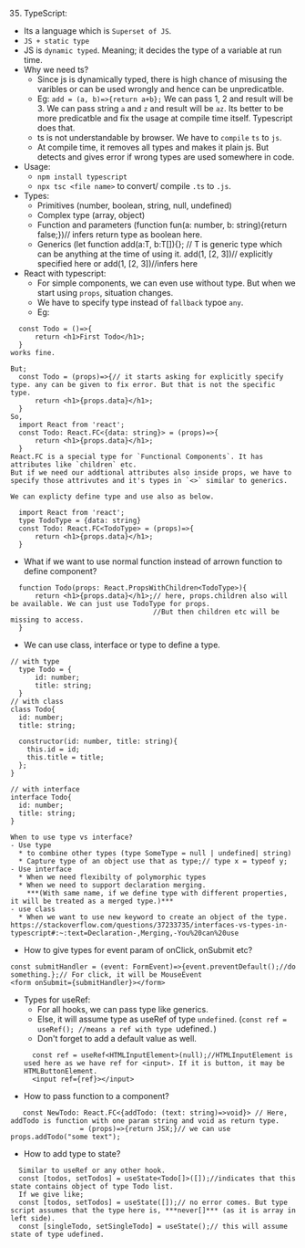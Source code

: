 35. TypeScript:
  - Its a language which is `Superset of JS`.
  - `JS + static type`
  - JS is `dynamic typed`. Meaning; it decides the type of a variable at run time.
  - Why we need ts?
    - Since js is dynamically typed, there is high chance of misusing the varibles or can be used wrongly and hence can be unpredicatble.
    - Eg:
    `add = (a, b)=>{return a+b};`
    We can pass 1, 2 and result will be 3. 
    We can pass string `a` and `z` and result will be `az`.
    Its better to be more predicatble and fix the usage at compile time itself. Typescript does that.
    - ts is not understandable by browser. We have to `compile` `ts` to `js`.
    - At compile time, it removes all types and makes it plain js. But detects and gives error if wrong types are used somewhere in code.
  - Usage:
    - `npm install typescript`
    - `npx tsc <file name>` to convert/ compile `.ts` to `.js`.
  - Types:
    * Primitives (number, boolean, string, null, undefined)
    * Complex type (array, object)
    * Function and parameters (function fun(a: number, b: string){return false;})// infers return type as boolean here.
    * Generics (let function add<T>(a:T, b:T[]){}; // T is generic type which can be anything at the time of using it. 
      add<number>(1, [2, 3])// explicitly specified here or add(1, [2, 3])//infers here
  - React with typescript:
    * For simple components, we can even use without type. But when we start using `props`, situation changes. 
    * We have to specify type instead of `fallback` typoe `any`.
    * Eg:
  ```
    const Todo = ()=>{
        return <h1>First Todo</h1>;
    }
  works fine.
  
  But;
    const Todo = (props)=>{// it starts asking for explicitly specify type. any can be given to fix error. But that is not the specific type.
        return <h1>{props.data}</h1>;
    }
  So,
    import React from 'react';
    const Todo: React.FC<{data: string}> = (props)=>{
        return <h1>{props.data}</h1>;
    }
  React.FC is a special type for `Functional Components`. It has attributes like `children` etc.
  But if we need our addtional attributes also inside props, we have to specify those attrivutes and it's types in `<>` similar to generics.
 
  We can explicty define type and use also as below.
 
    import React from 'react';
    type TodoType = {data: string}
    const Todo: React.FC<TodoType> = (props)=>{
        return <h1>{props.data}</h1>;
    }
  ```
  * What if we want to use normal function instead of arrown function to define component?
  ```
    function Todo(props: React.PropsWithChildren<TodoType>){
        return <h1>{props.data}</h1>;// here, props.children also will be available. We can just use TodoType for props. 
                                     //But then children etc will be missing to access.
    }
  
  ```
  * We can use class, interface or type to define a type.
  ```
  // with type
    type Todo = {
        id: number;
        title: string;
    }
  // with class
  class Todo{
    id: number;
    title: string;
  
    constructor(id: number, title: string){
      this.id = id;
      this.title = title;
    };
  }
  
  // with interface
  interface Todo{
    id: number;
    title: string;
  }
  
  When to use type vs interface?
  - Use type 
    * to combine other types (type SomeType = null | undefined| string)
    * Capture type of an object use that as type;// type x = typeof y;
  - Use interface
    * When we need flexibilty of polymorphic types
    * When we need to support declaration merging.
      ***(With same name, if we define type with different properties, it will be treated as a merged type.)***
  - use class
    * When we want to use new keyword to create an object of the type.
  https://stackoverflow.com/questions/37233735/interfaces-vs-types-in-typescript#:~:text=Declaration-,Merging,-You%20can%20use
  ```
  * How to give types for event param of onClick, onSubmit etc?
  ```
  const submitHandler = (event: FormEvent)=>{event.preventDefault();//do something.};// For click, it will be MouseEvent
  <form onSubmit={submitHandler}></form>
  ```
  * Types for useRef:
    - For all hooks, we can pass type like generics.
    - Else, it will assume type as useRef of type `undefined`. (`const ref = useRef(); //means a ref with type `udefined`.`)
    - Don't forget to add a default value as well.
    ```
      const ref = useRef<HTMLInputElement>(null);//HTMLInputElement is used here as we have ref for <input>. If it is button, it may be HTMLButtonElement.
      <input ref={ref}></input>
    ```
  * How to pass function to a component?
   ```
      const NewTodo: React.FC<{addTodo: (text: string)=>void}> // Here, addTodo is function with one param string and void as return type.
                    = (props)=>{return JSX;}// we can use props.addTodo("some text");
   ```
  * How to add type to state?
  ```
    Similar to useRef or any other hook.
    const [todos, setTodos] = useState<Todo[]>([]);//indicates that this state contains object of type Todo list.
    If we give like;
    const [todos, setTodos] = useState([]);// no error comes. But type script assumes that the type here is, ***never[]*** (as it is array in left side).
    const [singleTodo, setSingleTodo] = useState();// this will assume state of type udefined.
  ```
